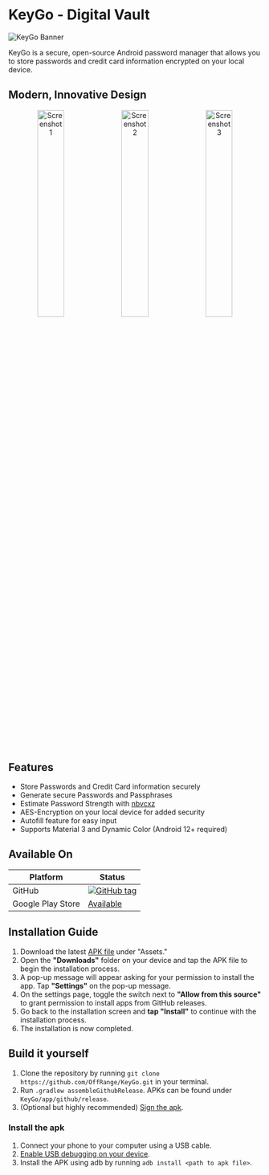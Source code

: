 # KeyGo - Digital Vault

![KeyGo Banner](https://github.com/OffRange/KeyGo/assets/42292083/c8366557-e24e-413d-be17-d6f02b2de740)

KeyGo is a secure, open-source Android password manager that allows you to store passwords and credit card information encrypted on your local device.

## Modern, Innovative Design

<p align="center">
  <img src="https://github.com/OffRange/KeyGo/assets/42292083/424f0602-ede6-4501-bec7-90fb52396e83" width="32.5%" alt="Screenshot 1"/>
  <img src="https://github.com/OffRange/KeyGo/assets/42292083/4e26e4c6-7167-4e66-9b9b-676a7470ba7a" width="32.5%" alt="Screenshot 2"/>
  <img src="https://github.com/OffRange/KeyGo/assets/42292083/badae815-6c0a-4758-8d88-ca8aa5fb5688" width="32.5%" alt="Screenshot 3"/>
</p>

## Features


- Store Passwords and Credit Card information securely
- Generate secure Passwords and Passphrases
- Estimate Password Strength with [nbvcxz](https://github.com/GoSimpleLLC/nbvcxz)
- AES-Encryption on your local device for added security
- Autofill feature for easy input
- Supports Material 3 and Dynamic Color (Android 12+ required)

## Available On

| Platform          | Status                                                                                                                                              |
|-------------------|-----------------------------------------------------------------------------------------------------------------------------------------------------|
| GitHub            | [![GitHub tag](https://img.shields.io/github/release/OffRange/KeyGo?include_prereleases=&sort=semver)](https://github.com/OffRange/KeyGo/releases/) |
| Google Play Store | [Available](https://play.google.com/store/apps/details?id=de.davis.passwordmanager)                                                                 |

## Installation Guide

1. Download the latest [APK file](https://github.com/OffRange/KeyGo/releases/latest) under "Assets."
2. Open the **"Downloads"** folder on your device and tap the APK file to begin the installation process.
3. A pop-up message will appear asking for your permission to install the app. Tap **"Settings"** on the pop-up message.
4. On the settings page, toggle the switch next to **"Allow from this source"** to grant permission to install apps from GitHub releases.
5. Go back to the installation screen and **tap "Install"** to continue with the installation process.
6. The installation is now completed.

## Build it yourself

1. Clone the repository by running `git clone https://github.com/OffRange/KeyGo.git` in your terminal.
2. Run `.gradlew assembleGithubRelease`. APKs can be found under `KeyGo/app/github/release`.
3. (Optional but highly recommended) [Sign the apk](https://developer.android.com/build/building-cmdline#sign_manually).

### Install the apk

1. Connect your phone to your computer using a USB cable.
2. [Enable USB debugging on your device](https://developer.android.com/studio/debug/dev-options#Enable-debugging).
3. Install the APK using adb by running `adb install <path to apk file>`.

